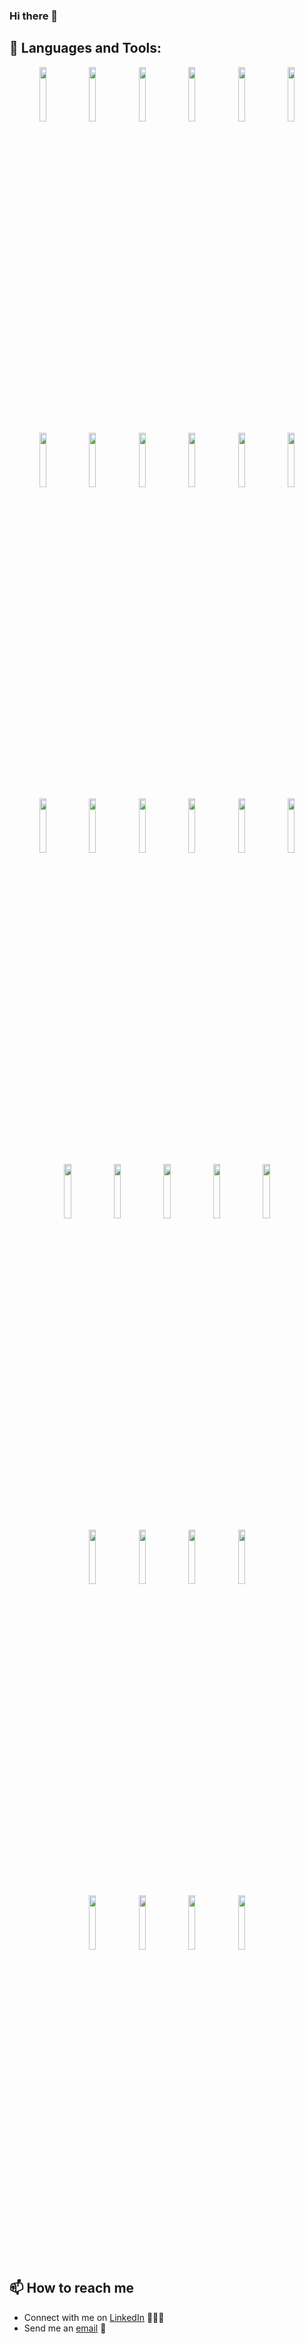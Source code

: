 ### Hi there 👋


## 🧰 Languages and Tools:

<p align="center">
<img width="15%" src="https://www.vectorlogo.zone/logos/java/java-ar21.svg" />
<img width="15%" src="https://www.vectorlogo.zone/logos/angular/angular-ar21.svg" />
<img width="15%" src="https://www.vectorlogo.zone/logos/typescriptlang/typescriptlang-ar21.svg" />
<img width="15%" src="https://www.vectorlogo.zone/logos/javascript/javascript-ar21.svg" />
<img width="15%" src="https://www.vectorlogo.zone/logos/reactjs/reactjs-ar21.svg" />
<img width="15%" src="https://www.vectorlogo.zone/logos/nodejs/nodejs-ar21.svg" />
<br>
<img width="15%" src="https://www.vectorlogo.zone/logos/graphql/graphql-ar21.svg" />
<img width="15%" src="https://www.vectorlogo.zone/logos/postgresql/postgresql-ar21.svg" />
<img width="15%" src="https://upload.vectorlogo.zone/logos/liquibase/images/bd2ff83d-5758-4629-ad54-b1de6f15c7c1.svg" />
<img width="15%" src="https://www.vectorlogo.zone/logos/mysql/mysql-ar21.svg" />
<img width="15%" src="https://upload.vectorlogo.zone/logos/ibm/images/0081c528-9df8-48e2-bf29-7adfc7673bfd.svg" />
<img width="15%" src="https://www.vectorlogo.zone/logos/mongodb/mongodb-ar21.svg" />
<br>
<img width="15%" src="https://www.vectorlogo.zone/logos/atlassian_jira/atlassian_jira-ar21.svg" />
<img width="15%" src="https://www.vectorlogo.zone/logos/springio/springio-ar21.svg" />
<img width="15%" src="https://www.vectorlogo.zone/logos/hibernate/hibernate-ar21.svg" />
<img width="15%" src="https://upload.vectorlogo.zone/logos/mockito/images/36c60459-46b2-46dd-87b7-5ed157df95d4.svg" />
<img width="15%" src="https://www.vectorlogo.zone/logos/apache_tomcat/apache_tomcat-ar21.svg" />
<img width="15%" src="https://www.vectorlogo.zone/logos/jenkins/jenkins-ar21.svg" />
<br>
<img width="15%" src="https://www.vectorlogo.zone/logos/w3_html5/w3_html5-ar21.svg" />
<img width="15%" src="https://upload.vectorlogo.zone/logos/ibm/images/8af40fc1-a22e-4fb0-ae7a-e996c23b2dca.svg" />
<img width="15%" src="https://www.vectorlogo.zone/logos/gradle/gradle-ar21.svg" />
<img width="15%" src="https://upload.vectorlogo.zone/logos/apache_maven/images/bf250be6-ab7f-4191-b421-8d0acb1dc6e4.svg" />
<img width="15%" src="https://www.vectorlogo.zone/logos/jetbrains/jetbrains-ar21.svg" /> 
<br>
<img width="15%" src="https://www.vectorlogo.zone/logos/getpostman/getpostman-ar21.svg" />
<img width="15%" src="https://www.vectorlogo.zone/logos/github/github-ar21.svg" />
<img width="15%" src="https://www.vectorlogo.zone/logos/git-scm/git-scm-ar21.svg" />
<img width="15%" src="https://www.vectorlogo.zone/logos/ubuntu/ubuntu-ar21.svg" />
<br>
<img width="15%" src="https://www.vectorlogo.zone/logos/camunda/camunda-ar21.svg" />
<img width="15%" src="https://www.vectorlogo.zone/logos/npmjs/npmjs-ar21.svg" />
<img width="15%" src="https://www.vectorlogo.zone/logos/docker/docker-ar21.svg" />
<img width="15%" src="https://www.vectorlogo.zone/logos/minioio/minioio-ar21.svg" />
</p>

## 📫 How to reach me

- Connect with me on [LinkedIn](https://www.linkedin.com/in/oxana-peregud/) 👨🏻‍💻
- Send me an [email](mailto:ox.peregud@gmail.com) 📧
